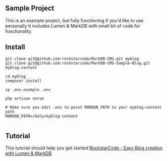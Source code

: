 ## Sample Project

This is an example project, but fully functioning if you'd like to use personally 
It includes Lumen & MarkDB with small bit of code for functionality. 

## Install
```shell
git clone git@github.com:rockstarcode/MarkDB-CMS.git myblog
git clone git@github.com:rockstarcode/MarkDB-CMS-Sample-Blog.git myblog-content

cd myblog
composer install

cp .env.example .env

php artisan serve
  
# Make sure you edit .env to point MARKDB_PATH to your myblog-content path
MARKDB_PATH=/data/myblog-content
  
```

## Tutorial
This tutorial should help you get started
[RockstarCode - Easy Blog creation with Lumen & MarkDB](http://www.rockstarcode.com/posts/tutorials/laravel/markdb)